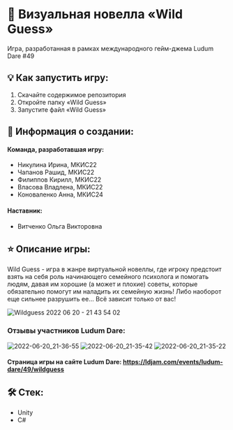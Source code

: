 # 📕 Визуальная новелла «Wild Guess»
Игра, разработанная в рамках международного гейм-джема Ludum Dare #49

## 💡 Как запустить игру: 
1. Скачайте содержимое репозитория
2. Откройте папку «Wild Guess»
3. Запустите файл «Wild Guess»

## 📝 Информация о создании:
#### Команда, разработавшая игру:
- Никулина Ирина, МКИС22
- Чапанов Рашид, МКИС22
- Филиппов Кирилл, МКИС22
- Власова Владлена, МКИС22
- Коноваленко Анна, МКИС24

#### Наставник:
- Витченко Ольга Викторовна

## ⭐ Описание игры:
Wild Guess - игра в жанре виртуальной новеллы, где игроку предстоит взять на себя роль начинающего семейного психолога и помогать людям, давая им хорошие (а может и плохие) советы, которые обязательно помогут им наладить их семейную жизнь! Либо наоборот еще сильнее разрушить ее... Всё зависит только от вас!

![Wildguess 2022 06 20 - 21 43 54 02](https://user-images.githubusercontent.com/80961256/174662333-feca42f6-9fb9-4d36-b9aa-8cd8c1fe0c03.gif)


### Отзывы участников Ludum Dare:
![2022-06-20_21-36-55](https://user-images.githubusercontent.com/80961256/174662848-94c470ca-68f5-4045-bdd6-508fb8b89050.png)
![2022-06-20_21-35-42](https://user-images.githubusercontent.com/80961256/174662854-d4901dde-e330-423d-99ef-c775d73dfc74.png)
![2022-06-20_21-35-22](https://user-images.githubusercontent.com/80961256/174662858-8f3cd8be-028d-4469-aaab-d072cf1c41ee.png)

#### Страница игры на сайте Ludum Dare: https://ldjam.com/events/ludum-dare/49/wildguess

## 🛠 Стек:
- Unity
- C#
